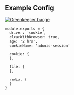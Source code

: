 

## Example Config

[![Greenkeeper badge](https://badges.greenkeeper.io/adonisjs/adonis-session.svg)](https://greenkeeper.io/)

```
module.exports = {
  driver: 'cookie',
  clearWithBrowser: true,
  age: '2 hrs',
  cookieName: 'adonis-session'

  cookie: {
  },

  file: {
  },

  redis: {
  }
}
```
